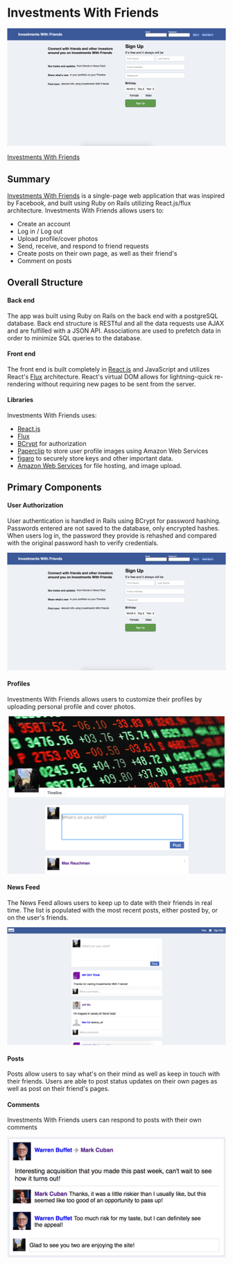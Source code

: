 # Investments With Friends

![home]

[Investments With Friends][iwf]

## Summary

[Investments With Friends][iwf] is a single-page web application that was inspired by Facebook, and built using Ruby on Rails utilizing React.js/flux architecture. Investments With Friends allows users to:

* Create an account
* Log in / Log out
* Upload profile/cover photos
* Send, receive, and respond to friend requests
* Create posts on their own page, as well as their friend's
* Comment on posts

## Overall Structure

#### Back end
The app was built using Ruby on Rails on the back end with a postgreSQL database. Back end structure is RESTful and all the data requests use AJAX and are fulfilled with a JSON API. Associations are used to prefetch data in order to minimize SQL queries to the database.

#### Front end
The front end is built completely in [React.js][React] and JavaScript and utilizes React's [Flux][Flux] architecture. React's virtual DOM allows for lightning-quick re-rendering without requiring new pages to be sent from the server.

#### Libraries

Investments With Friends uses:
- [React.js][React]
- [Flux][Flux]
- [BCrypt](https://github.com/codahale/bcrypt-ruby) for authorization
- [Paperclip](https://github.com/thoughtbot/paperclip) to store user profile images using Amazon Web Services
- [figaro](https://github.com/laserlemon/figaro) to securely store keys and other important data.
- [Amazon Web Services][aws] for file hosting, and image upload.

## Primary Components

#### User Authorization
User authentication is handled in Rails using BCrypt for password hashing. Passwords entered are not saved to the database, only encrypted hashes. When users log in, the password they provide is rehashed and compared with the original password hash to verify credentials.

![home]

#### Profiles
Investments With Friends allows users to customize their profiles by uploading personal profile and cover photos.

![user-profile]

#### News Feed
The News Feed allows users to keep up to date with their friends in real time. The list is populated with the most recent posts, either posted by, or on the user's friends.

![feed]

#### Posts
Posts allow users to say what's on their mind as well as keep in touch with their friends. Users are able to post status updates on their own pages as well as post on their friend's pages.

#### Comments
Investments With Friends users can respond to posts with their own comments

![comment]

[iwf]: http://www.investmentswithfriends.com/
[aws]: https://aws.amazon.com/
[React]:https://facebook.github.io/react/
[Flux]:https://facebook.github.io/flux/



[user-profile]: ./app/assets/images/user-profile.PNG
[comment]: ./app/assets/images/new-comment.PNG
[post]: ./app/assets/images/new-post.PNG
[feed]: ./app/assets/images/news-feed.PNG
[signup]: ./app/assets/images/sign-up-errors.PNG
[home]: ./app/assets/images/home-page.PNG
